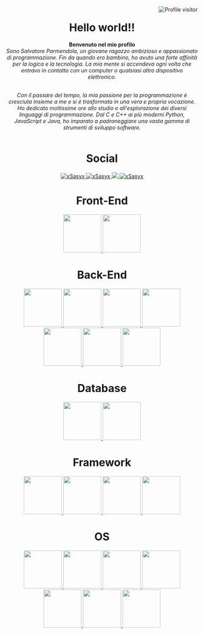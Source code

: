 <a href="https://komarev.com/ghpvc/?username=alsiam">
  <img align="right" src="https://komarev.com/ghpvc/?username=xSasyx&label=Visitors&color=0e75b6&style=flat" alt="Profile visitor" />
</a>

<h1 align="center"> Hello world!!</h1>

<div align="center">
  <b>Benvenuto nel mio profilo</b> <br>
  <i>Sono Salvatore Parmendola, un giovane ragazzo ambizioso e appassionato di programmazione. Fin da quando ero bambino, ho avuto una forte affinità per la logica e la tecnologia. La mia mente si accendeva ogni volta che   entravo in contatto con un computer o qualsiasi altro dispositivo elettronico.</i><br> <br>

  <i>Con il passare del tempo, la mia passione per la programmazione è cresciuta insieme a me e si è trasformata in una vera e propria vocazione. Ho dedicato moltissime ore allo studio e all'esplorazione dei diversi linguaggi di programmazione. Dal C e C++ ai più moderni Python, JavaScript e Java, ho imparato a padroneggiare una vasta gamma di strumenti di sviluppo software.</i><br> <br>

  
</div>

<div align="center">
  <h1 align="center"> Social </h1>
   <a href="https://www.linkedin.com/in/salvatore-parmendola-379247245/" target="_blank">
    <img src="https://img.shields.io/badge/LinkedIn-0077B5?style=for-the-badge&logo=linkedin&logoColor=white" alt="xSasyx"/>
   </a>
  <a href="https://dev.to/xlsasylx" target="_blank">
  <img src="https://img.shields.io/badge/dev.to-0A0A0A?style=for-the-badge&logo=dev.to&logoColor=white" alt="xSasyx" />
 </a>
   <a href="https://twitter.com/xlSaSylx" target="_blank">
    <img src="https://img.shields.io/badge/Twitter-1DA1F2?style=for-the-badge&logo=twitter&logoColor=white" />
   </a>
   <a href="https://www.instagram.com/sasy.cpp/" target="_blank">
    <img src="https://img.shields.io/badge/Instagram-fe4164?style=for-the-badge&logo=instagram&logoColor=white" alt="xSasyx" />
   </a>  
</div>

<div align="center">
  <h1>Front-End</h1>
  <a href="https://github.com/xSasyx">
    <img width="100px" src="https://brandeps.com/logo-download/H/HTML-5-logo-vector-01.svg">
    <img width="100px" src="https://brandeps.com/logo-download/C/CSS-3-logo-vector-01.svg">
  </a>
  <div align="center">
  <h1>Back-End</h1>
  <a href="https://github.com/xSasyx">
    <img width="100px" src="https://brandeps.com/logo-download/P/PHP-logo-vector-01.svg">
    <img width="100px" src="https://brandeps.com/logo-download/J/JavaScript-logo-vector-01.svg">
    <img width="100px" src="https://brandeps.com/logo-download/J/Java-logo-vector-01.svg">
    <img width="100px" src="https://brandeps.com/logo-download/C/C-Sharp-logo-vector-01.svg">
    <img width="100px" src="https://brandeps.com/logo-download/C/C++-logo-vector-01.svg">
    <img width="100px" src="https://brandeps.com/logo-download/P/Python-logo-vector-01.svg">
    <img width="100px" src="https://brandeps.com/logo-download/C/C-logo-vector-01.svg">
  </a>
</div>

  <div align="center">
  <h1>Database</h1>
  <a href="https://github.com/xSasyx">
    <img width="100px" src="https://brandeps.com/logo-download/M/MySQL-logo-vector-01.svg">
    <img width="100px" src="https://brandeps.com/logo-download/M/Microsoft-sql-server-logo-vector-01.svg">
  </a>
</div>

  <div align="center">
  <h1>Framework</h1>
  <a href="https://github.com/xSasyx">
    <img width="100px" src="https://brandeps.com/logo-download/M/Microsoft-Dotnet-logo-vector-01.svg">
    <img width="100px" src="https://logodix.com/logo/1796965.png">
    <img width="100px" src="https://fastapi.tiangolo.com/img/logo-margin/logo-teal.png">
    <img width="100px" src="https://raw.githubusercontent.com/tomchristie/uvicorn/master/docs/uvicorn.png">
  </a>
</div>

 <h1>OS</h1>
  <a href="https://github.com/xSasyx">
    <img width="100px" src="https://brandeps.com/icon-download/M/Microsoft-windows-icon-vector-01.svg">
    <img width="100px" src="https://brandeps.com/icon-download/L/Linux-icon-vector-02.svg">
    <img width="100px" src="https://brandeps.com/logo-download/L/Linux-Mint-logo-vector-01.svg">
    <img width="100px" src="https://brandeps.com/icon-download/L/Linux-ubuntu-icon-vector-01.svg">
    <img width="100px" src="https://brandeps.com/logo-download/A/Arch-Linux-logo-vector-01.svg">
    <img width="100px" src="https://www.kali.org/images/kali-dragon-icon.svg">
    <img width="100px" src="https://upload.wikimedia.org/wikipedia/commons/0/04/Debian_logo.png?20090620221309">
  </a>
</div>
